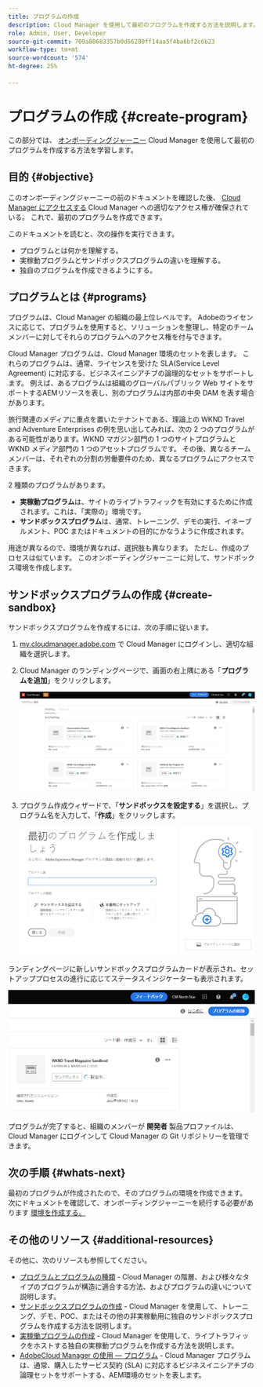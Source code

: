 ```yaml
---
title: プログラムの作成
description: Cloud Manager を使用して最初のプログラムを作成する方法を説明します。
role: Admin, User, Developer
source-git-commit: 709a80683357b0d56280ff14aa5f4ba6bf2c6b23
workflow-type: tm+mt
source-wordcount: '574'
ht-degree: 25%

---
```



# プログラムの作成 {#create-program}

この部分では、 [オンボーディングジャーニー](overview.md) Cloud Manager を使用して最初のプログラムを作成する方法を学習します。

## 目的 {#objective}

このオンボーディングジャーニーの前のドキュメントを確認した後、 [Cloud Manager にアクセスする](cloud-manager.md) Cloud Manager への適切なアクセス権が確保されている。 これで、最初のプログラムを作成できます。

このドキュメントを読むと、次の操作を実行できます。

* プログラムとは何かを理解する。
* 実稼動プログラムとサンドボックスプログラムの違いを理解する。
* 独自のプログラムを作成できるようにする。

## プログラムとは {#programs}

プログラムは、Cloud Manager の組織の最上位レベルです。 Adobeのライセンスに応じて、プログラムを使用すると、ソリューションを整理し、特定のチームメンバーに対してそれらのプログラムへのアクセス権を付与できます。

Cloud Manager プログラムは、Cloud Manager 環境のセットを表します。 これらのプログラムは、通常、ライセンスを受けた SLA(Service Level Agreement) に対応する、ビジネスイニシアチブの論理的なセットをサポートします。 例えば、あるプログラムは組織のグローバルパブリック Web サイトをサポートするAEMリソースを表し、別のプログラムは内部の中央 DAM を表す場合があります。

旅行関連のメディアに重点を置いたテナントである、理論上の WKND Travel and Adventure Enterprises の例を思い出してみれば、次の 2 つのプログラムがある可能性があります。WKND マガジン部門の 1 つのサイトプログラムと WKND メディア部門の 1 つのアセットプログラムです。 その後、異なるチームメンバーは、それぞれの分割の労働要件のため、異なるプログラムにアクセスできます。

2 種類のプログラムがあります。

* **実稼動プログラム**&#x200B;は、サイトのライブトラフィックを有効にするために作成されます。これは、「実際の」環境です。
* **サンドボックスプログラム**&#x200B;は、通常、トレーニング、デモの実行、イネーブルメント、POC またはドキュメントの目的にかなうように作成されます。

用途が異なるので、環境が異なれば、選択肢も異なります。 ただし、作成のプロセスは似ています。 このオンボーディングジャーニーに対して、サンドボックス環境を作成します。

## サンドボックスプログラムの作成 {#create-sandbox}

サンドボックスプログラムを作成するには、次の手順に従います。

1. [my.cloudmanager.adobe.com](https://my.cloudmanager.adobe.com/) で Cloud Manager にログインし、適切な組織を選択します。

1. Cloud Manager のランディングページで、画面の右上隅にある「**プログラムを追加**」をクリックします。

   ![Cloud Manager ランディングページ](/help/implementing/cloud-manager/getting-access-to-aem-in-cloud/assets/first_timelogin1.png)

1. プログラム作成ウィザードで、「**サンドボックスを設定する**」を選択し、プログラム名を入力して、「**作成**」をクリックします。

   ![指定タイプのプログラムの作成](/help/implementing/cloud-manager/getting-access-to-aem-in-cloud/assets/create-sandbox.png)

ランディングページに新しいサンドボックスプログラムカードが表示され、セットアッププロセスの進行に応じてステータスインジケーターも表示されます。

![概要ページからのサンドボックスの作成](/help/implementing/cloud-manager/getting-access-to-aem-in-cloud/assets/program-create-setupdemo2.png)

プログラムが完了すると、組織のメンバーが **開発者** 製品プロファイルは、 Cloud Manager にログインして Cloud Manager の Git リポジトリーを管理できます。

## 次の手順 {#whats-next}

最初のプログラムが作成されたので、そのプログラムの環境を作成できます。 次にドキュメントを確認して、オンボーディングジャーニーを続行する必要があります [環境を作成する。](create-environments.md)

## その他のリソース {#additional-resources}

その他に、次のリソースも参照してください。

* [プログラムとプログラムの種類](/help/implementing/cloud-manager/getting-access-to-aem-in-cloud/program-types.md) - Cloud Manager の階層、および様々なタイプのプログラムが構造に適合する方法、およびプログラムの違いについて説明します。
* [サンドボックスプログラムの作成](/help/implementing/cloud-manager/getting-access-to-aem-in-cloud/creating-sandbox-programs.md) - Cloud Manager を使用して、トレーニング、デモ、POC、またはその他の非実稼動用に独自のサンドボックスプログラムを作成する方法を説明します。
* [実稼働プログラムの作成](/help/implementing/cloud-manager/getting-access-to-aem-in-cloud/creating-production-programs.md) - Cloud Manager を使用して、ライブトラフィックをホストする独自の実稼動プログラムを作成する方法を説明します。
* [AdobeCloud Manager の使用 — プログラム](https://experienceleague.adobe.com/docs/experience-manager-learn/cloud-service/cloud-manager/programs.html?lang=ja) - Cloud Manager プログラムは、通常、購入したサービス契約 (SLA) に対応するビジネスイニシアチブの論理セットをサポートする、AEM環境のセットを表します。
